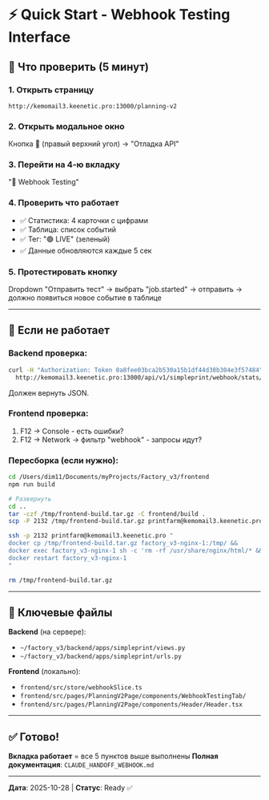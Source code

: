 # ⚡ Quick Start - Webhook Testing Interface

## 🎯 Что проверить (5 минут)

### 1. Открыть страницу
```
http://kemomail3.keenetic.pro:13000/planning-v2
```

### 2. Открыть модальное окно
Кнопка 🐛 (правый верхний угол) → "Отладка API"

### 3. Перейти на 4-ю вкладку
"🔗 Webhook Testing"

### 4. Проверить что работает
- ✅ Статистика: 4 карточки с цифрами
- ✅ Таблица: список событий
- ✅ Тег: "🟢 LIVE" (зеленый)
- ✅ Данные обновляются каждые 5 сек

### 5. Протестировать кнопку
Dropdown "Отправить тест" → выбрать "job.started" → отправить
→ должно появиться новое событие в таблице

---

## 🐛 Если не работает

### Backend проверка:
```bash
curl -H "Authorization: Token 0a8fee03bca2b530a15b1df44d38b304e3f57484" \
  http://kemomail3.keenetic.pro:13000/api/v1/simpleprint/webhook/stats/
```
Должен вернуть JSON.

### Frontend проверка:
1. F12 → Console - есть ошибки?
2. F12 → Network → фильтр "webhook" - запросы идут?

### Пересборка (если нужно):
```bash
cd /Users/dim11/Documents/myProjects/Factory_v3/frontend
npm run build

# Развернуть
cd ..
tar -czf /tmp/frontend-build.tar.gz -C frontend/build .
scp -P 2132 /tmp/frontend-build.tar.gz printfarm@kemomail3.keenetic.pro:/tmp/

ssh -p 2132 printfarm@kemomail3.keenetic.pro "
docker cp /tmp/frontend-build.tar.gz factory_v3-nginx-1:/tmp/ &&
docker exec factory_v3-nginx-1 sh -c 'rm -rf /usr/share/nginx/html/* && cd /usr/share/nginx/html && tar -xzf /tmp/frontend-build.tar.gz' &&
docker restart factory_v3-nginx-1
"

rm /tmp/frontend-build.tar.gz
```

---

## 📁 Ключевые файлы

**Backend** (на сервере):
- `~/factory_v3/backend/apps/simpleprint/views.py`
- `~/factory_v3/backend/apps/simpleprint/urls.py`

**Frontend** (локально):
- `frontend/src/store/webhookSlice.ts`
- `frontend/src/pages/PlanningV2Page/components/WebhookTestingTab/`
- `frontend/src/pages/PlanningV2Page/components/Header/Header.tsx`

---

## ✅ Готово!

**Вкладка работает** = все 5 пунктов выше выполнены
**Полная документация**: `CLAUDE_HANDOFF_WEBHOOK.md`

---

**Дата**: 2025-10-28 | **Статус**: Ready ✅
